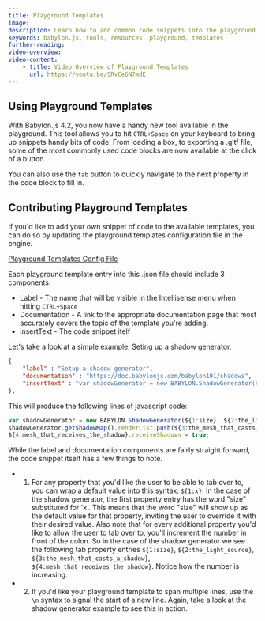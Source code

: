 ```yaml
---
title: Playground Templates
image: 
description: Learn how to add common code snippets into the playground quickly with playground templates.
keywords: babylon.js, tools, resources, playground, templates
further-reading:
video-overview:
video-content:
    - title: Video Overview of Playground Templates
      url: https://youtu.be/SRvCe6N7mdE
---
```


## Using Playground Templates

With Babylon.js 4.2, you now have a handy new tool available in the playground. This tool allows you to hit `CTRL+Space` on your keyboard to bring up snippets handy bits of code. From loading a box, to exporting a .gltf file, some of the most commonly used code blocks are now available at the click of a button.

You can also use the `tab` button to quickly navigate to the next property in the code block to fill in.

## Contributing Playground Templates

If you'd like to add your own snippet of code to the available templates, you can do so by updating the playground templates configuration file in the engine.

[Playground Templates Config File](https://github.com/BabylonJS/Babylon.js/blob/master/Playground/templates.json)

Each playground template entry into this .json file should include 3 components:

- Label - The name that will be visible in the Intellisense menu when hitting `CTRL+Space`
- Documentation - A link to the appropriate documentation page that most accurately covers the topic of the template you're adding.
- insertText - The code snippet itelf

Let's take a look at a simple example, Seting up a shadow generator.

```json
{
    "label" : "Setup a shadow generator",
    "documentation" : "https://doc.babylonjs.com/babylon101/shadows",
    "insertText" : "var shadowGenerator = new BABYLON.ShadowGenerator(${1:size}, ${2:the_light_source});\nshadowGenerator.getShadowMap().renderList.push(${3:the_mesh_that_casts_a_shadow});\n${4:mesh_that_receives_the_shadow}.receiveShadows = true;"    
},
```

This will produce the following lines of javascript code:
```javascript
var shadowGenerator = new BABYLON.ShadowGenerator(${1:size}, ${2:the_light_source});
shadowGenerator.getShadowMap().renderList.push(${3:the_mesh_that_casts_a_shadow});
${4:mesh_that_receives_the_shadow}.receiveShadows = true;
```
While the label and documentation components are fairly straight forward, the code snippet itself has a few things to note.

- 1) For any property that you'd like the user to be able to tab over to, you can wrap a default value into this syntax: `${1:x}`. In the case of the shadow generator, the first property entry has the word "size" substituted for 'x'. This means that the word "size" will show up as the default value for that property, inviting the user to override it with their desired value. Also note that for every additional property you'd like to allow the user to tab over to, you'll increment the number in front of the colon. So in the case of the shadow generator we see the following tab property entries `${1:size}`, `${2:the_light_source}`, `${3:the_mesh_that_casts_a_shadow}`, `${4:mesh_that_receives_the_shadow}`. Notice how the number is increasing.

- 2) If you'd like your playground template to span multiple lines, use the `\n` syntax to signal the start of a new line. Again, take a look at the shadow generator example to see this in action.